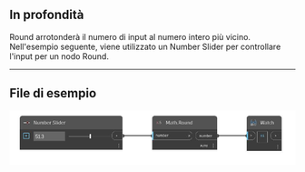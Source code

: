 ## In profondità
Round arrotonderà il numero di input al numero intero più vicino. Nell'esempio seguente, viene utilizzato un Number Slider per controllare l'input per un nodo Round.
___
## File di esempio

![Round (number)](./DSCore.Math.Round(number)_img.jpg)

